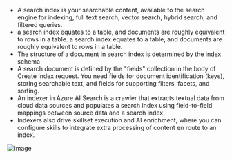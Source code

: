 * A search index is your searchable content, available to the search engine for indexing, full text search, vector search, hybrid search, and filtered queries.
* a search index equates to a table, and documents are roughly equivalent to rows in a table. a search index equates to a table, and documents are roughly equivalent to rows in a table.
* The structure of a document in search index is determined by the index schema
* A search document is defined by the "fields" collection in the body of Create Index request. You need fields for document identification (keys), storing searchable text, and fields for supporting filters, facets, and sorting.
* An indexer in Azure AI Search is a crawler that extracts textual data from cloud data sources and populates a search index using field-to-field mappings between source data and a search index.
* Indexers also drive skillset execution and AI enrichment, where you can configure skills to integrate extra processing of content en route to an index.




![image](https://github.com/MohammadNazeri/my-educations/assets/109389707/97c7e387-90c8-48ec-a6ca-06f5c4090819)

